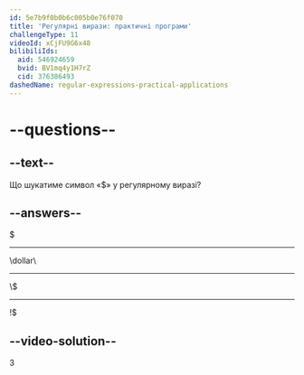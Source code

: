 ```yaml
---
id: 5e7b9f0b0b6c005b0e76f070
title: 'Регулярні вирази: практичні програми'
challengeType: 11
videoId: xCjFU9G6x48
bilibiliIds:
  aid: 546924659
  bvid: BV1mq4y1H7rZ
  cid: 376386493
dashedName: regular-expressions-practical-applications
---
```


# --questions--

## --text--

Що шукатиме символ «$» у регулярному виразі?

## --answers--

$

---

\\dollar\\

---

\\$

---

!$

## --video-solution--

3

